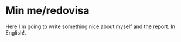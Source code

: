 Min me/redovisa
===============

Here I'm going to write something nice about myself and the report. In English!.

